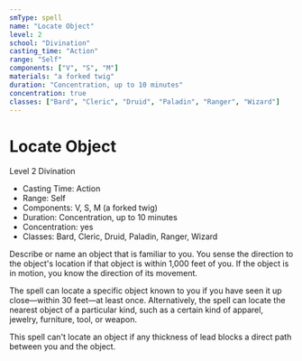 ```yaml
---
smType: spell
name: "Locate Object"
level: 2
school: "Divination"
casting_time: "Action"
range: "Self"
components: ["V", "S", "M"]
materials: "a forked twig"
duration: "Concentration, up to 10 minutes"
concentration: true
classes: ["Bard", "Cleric", "Druid", "Paladin", "Ranger", "Wizard"]
---
```


# Locate Object
Level 2 Divination

- Casting Time: Action
- Range: Self
- Components: V, S, M (a forked twig)
- Duration: Concentration, up to 10 minutes
- Concentration: yes
- Classes: Bard, Cleric, Druid, Paladin, Ranger, Wizard

Describe or name an object that is familiar to you. You sense the direction to the object's location if that object is within 1,000 feet of you. If the object is in motion, you know the direction of its movement.

The spell can locate a specific object known to you if you have seen it up close—within 30 feet—at least once. Alternatively, the spell can locate the nearest object of a particular kind, such as a certain kind of apparel, jewelry, furniture, tool, or weapon.

This spell can't locate an object if any thickness of lead blocks a direct path between you and the object.
